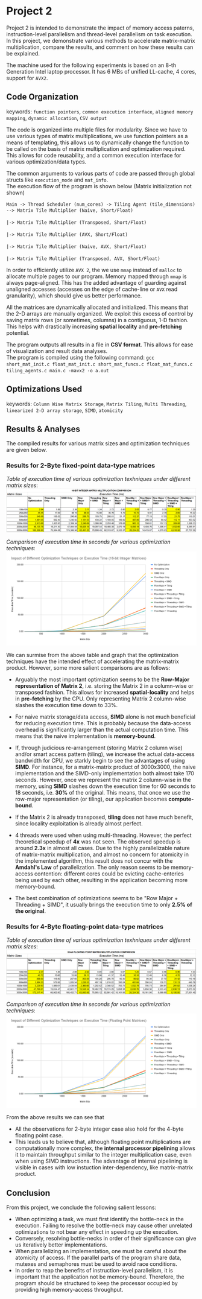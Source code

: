 <h1>Project 2</h1>

Project 2 is intended to demonstrate the impact of memory access paterns, instruction-level parallelism and thread-level parallelism on task execution. In this project, we demonstrate various methods to accelerate matrix-matrix multiplication, compare the results, and comment on how these results can be explained.

The machine used for the following experiments is based on an 8-th Generation Intel laptop processor. It has 6 MBs of unified LL-cache, 4 cores, support for `AVX2`.

<h2>Code Organization</h2>

keywords: `function pointers`, `common execution interface`, `aligned memory mapping`, `dynamic allocation`, `CSV output`

The code is organized into multiple files for modularity. Since we have to use various types of matrix multiplications, we use function pointers as a means of templating, this allows us to dynamically change the function to be called on the basis of matrix multiplication and optimization required. This allows for code reusability, and a common execution interface for various optimization/data types.

The common arguments to various parts of code are passed through global structs like `execution_mode` and `mat_info`.
<br>
The execution flow of the program is shown below (Matrix initialization not shown)

```
Main -> Thread Scheduler (num_cores) -> Tiling Agent (tile_dimensions) --> Matrix Tile Multiplier (Naive, Short/Float)
                                                                       |-> Matrix Tile Multiplier (Transposed, Short/Float)
                                                                       |-> Matrix Tile Multiplier (AVX, Short/Float)
                                                                       |-> Matrix Tile Multiplier (Naive, AVX, Short/Float)
                                                                       |-> Matrix Tile Multiplier (Transposed, AVX, Short/Float)
```
In order to efficiently utilize `AVX 2`, the we use `mmap` instead of `malloc` to allocate multiple pages to our program. Memory mapped through `mmap` is always page-aligned. This has the added advantage of guarding against unaligned accesses (accesses on the edge of cache-line or `AVX` read granularity), which should give us better performance.

All the matrices are dynamically allocated and initialized. This means that the 2-D arrays are manually organized. We exploit this excess of control by saving matrix rows (or sometimes, columns) in a contiguous, 1-D fashion. This helps with drastically increasing **spatial locality** and **pre-fetching** potential.

The program outputs all results in a file in **CSV format**. This allows for ease of visualization and result data analyses. 
<br>
The program is compiled using the following command:
`gcc short_mat_init.c float_mat_init.c short_mat_funcs.c float_mat_funcs.c tiling_agents.c main.c -mavx2 -o a.out`

<h2>Optimizations Used</h2>

keywords: `Column Wise Matrix Storage`, `Matrix Tiling`, `Multi Threading`, `linearized 2-D array storage`, `SIMD`, `atomicity`



<h2>Results & Analyses</h2>

The compiled results for various matrix sizes and optimization techniques are given below.
<br>

<h3>Results for 2-Byte fixed-point data-type matrices</h3>

_Table of execution time of various optimization texhniques under different matrix sizes_:
![graph](./short_table.PNG)

_Comparison of execution time in seconds for various optimization techniques_:
![graph](./short_results.png)

We can surmise from the above table and graph that the optimization techniques have the intended effect of accelerating the matrix-matrix product. However, some more salient comparisons are as follows:

- Arguably the most important optimization seems to be the **Row-Major representation of Matrix 2**, i.e. storing the Matrix 2 in a column-wise or transposed fashion. This allows for increased **spatial-locality** and helps in **pre-fetching** by the CPU. Only representing Matrix 2 column-wise slashes the execution time down to 33%.

- For naive matrix storage/data access, **SIMD** alone is not much beneficial for reducing execution time. This is probably because the data-access overhead is significantly larger than the actual computation time. This means that the naive implementation is **memory-bound**.

- If, through judicious re-arrangement (storing Matrix 2 column wise) and/or smart access pattern (tiling), we increase the actual data-access bandwidth for CPU, we starkly begin to see the advantages of using **SIMD**.
For instance, for a matrix-matrix product of 3000x3000, the naive implementation and the SIMD-only implementation both almost take 170 seconds. However, once we represent the matrix 2 column-wise in the memory, using **SIMD** slashes down the execution time for 60 seconds to 18 seconds, i.e. **30%** of the original. This means, that once we use the row-major representation (or tiling), our application becomes **compute-bound**.

- If the Matrix 2 is already transposed, **tiling** does not have much benefit, since locality exploitation is already almost perfect.

- 4 threads were used when using multi-threading. However, the perfect theoretical speedup of **4x** was not seen. The observed speedup is around **2.3x** in almost all cases. Due to the highly parallelizable nature of matrix-matrix multiplication, and almost no concern for atomicity in the implemented algorithm, this result does not concur with the **Amdahl's Law** of parallelization. The only reason seems to be memory-access contention: different cores could be evicting cache-enteries being used by each other, resulting in the application becoming more memory-bound.

- The best combination of optimizations seems to be "Row Major + Threading + SIMD", it usually brings the execution time to only **2.5% of the original**.

<h3>Results for 4-Byte floating-point data-type matrices</h3>

_Table of execution time of various optimization texhniques under different matrix sizes_:
![graph](./float_table.PNG)

_Comparison of execution time in seconds for various optimization techniques_:
![graph](./float_results.png)

From the above results we can see that

- All the observations for 2-byte integer case also hold for the 4-byte floating point case.
- This leads us to believe that, although floating point multiplications are computationally more complex, the **internal processor pipelining** allows it to maintain throughput similar to the integer multiplication case, even when using SIMD instructions. The advantage of internal pipelining is visible in cases with low instuction inter-dependency, like matrix-matrix product.

<h2>Conclusion</h2>

From this project, we conclude the following salient lessons:

- When optimizing a task, we must first identify the bottle-neck in the execution. Failing to resolve the bottle-neck may cause other unrelated optimizations to not bear any effect in speeding up the execution.
- Conversely, resolving bottle-necks in order of their significance can give us iteratively better implementations.
- When parallelizing an implementation, one must be careful about the atomicity of access. If the parallel parts of the program share data, mutexes and semaphores must be used to avoid race conditions.
- In order to reap the benefits of instruction-level parallelism, it is important that the application not be memory-bound. Therefore, the program should be structured to keep the processor occupied by providing high memory-access throughput.
